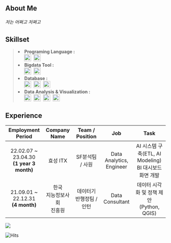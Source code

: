 ## About Me
<p align="Left">
<h6 align="left">저는 어쩌고 저쩌고</h6>
</p>

## Skillset
> <p align="left">
>   <ui>
>     <li><strong> Programing Language : </strong></li>
>       &nbsp&nbsp&nbsp&nbsp
>       <img height="22" src="https://img.shields.io/badge/Python-3766AB?style=flat-square&logo=Python&logoColor=white"/></a>&nbsp 
>       <img height="22" src="https://img.shields.io/badge/R-276DC3?style=flat-square&logo=R&logoColor=white"/></a>&nbsp 
>   </ui>
>   
>   <ui>
>      <li><strong> Bigdata Tool : </strong></li>
>        &nbsp&nbsp&nbsp&nbsp
>        <img height="22"src="https://img.shields.io/badge/Apache%20Airflow-017CEE?style=for-the-badge&logo=Apache%20Airflow&logoColor=white"/></a>&nbsp
>        <img height="22"src="https://img.shields.io/badge/Apache%20Kafka-000?style=for-the-badge&logo=apachekafka&logoColor=white"/></a>&nbsp
>   </ui>
>
>   <ui>
  >     <li><strong> Database :</strong></li>
>         &nbsp&nbsp&nbsp&nbsp
>         <img height="22"src="https://img.shields.io/badge/postgres-%23316192.svg?style=for-the-badge&logo=postgresql&logoColor=white"/></a>&nbsp
>         <img height="22"src="https://img.shields.io/badge/mysql-%2300f.svg?style=for-the-badge&logo=mysql&logoColor=white"/></a>&nbsp
>         <img height="22"src="https://img.shields.io/badge/Microsoft%20SQL%20Server-CC2927?style=for-the-badge&logo=microsoft%20sql%20server&logoColor=white"/</a>&nbsp
>   </ui>
>   <ui>
>       <li><strong> Data Analysis & Visualization :</strong> </li>
>         &nbsp&nbsp&nbsp&nbsp
>         <img height="22"src="https://img.shields.io/badge/TensorFlow-%23FF6F00.svg?style=for-the-badge&logo=TensorFlow&logoColor=white"/></a>&nbsp
>         <img height="22"src="https://img.shields.io/badge/PyTorch-%23EE4C2C.svg?style=for-the-badge&logo=PyTorch&logoColor=white"/></a>&nbsp
>         <img height="22"src="https://img.shields.io/badge/Qliksense-589632?style=for-the-badge&logo=Quora&logoColor=white"/></a>&nbsp
>         <img height="22"src="https://img.shields.io/badge/Tableau-E97627?style=for-the-badge&logo=Tableau&logoColor=white"/></a>&nbsp
>   </ui>
> </p>

## Experience
| Employment Period | Company Name | Team / Position | Job | Task | 
|:----------:|:----------:|:----------:|:----------:|:----------:|
| 22.02.07 ~ 23.04.30 <br> **(1 year 3 month)** | 효성 ITX | SF분석팀 / 사원 | Data Analytics, Engineer | AI 시스템 구축(ETL, AI Modeling)<br> BI 대시보드 화면 개발 |
| 21.09.01 ~ 22.12.31 <br> **(4 month)** | 한국<br>지능정보사회<br>진흥원 | 데이터기반행정팀 / 인턴 | Data Consultant | 데이터 시각화 및 정책 제안<br>(Python, QGIS) |

<p align="left">
  <img src="https://github-readme-stats.vercel.app/api?username=yoosh1031&theme=vue&show_icons=true"/></a>
</p>

![Hits](https://hits.seeyoufarm.com/api/count/incr/badge.svg?url=https%3A%2F%2Fgithub.com%2Fyoosh1031%2Fhit-counter&count_bg=%23EEBDD8&title_bg=%23555555&icon=&icon_color=%23E7E7E7&title=Github&edge_flat=false)



</div>
